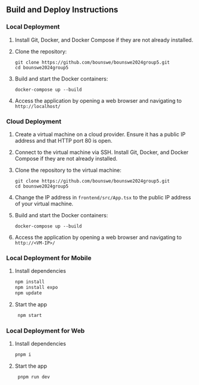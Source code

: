 ## Build and Deploy Instructions

### Local Deployment

1. Install Git, Docker, and Docker Compose if they are not already installed.

2. Clone the repository:
   ```
   git clone https://github.com/bounswe/bounswe2024group5.git
   cd bounswe2024group5
   ```

3. Build and start the Docker containers:
   ```
   docker-compose up --build
   ```

4. Access the application by opening a web browser and navigating to `http://localhost/`

### Cloud Deployment

1. Create a virtual machine on a cloud provider. Ensure it has a public IP address and that HTTP port 80 is open.

2. Connect to the virtual machine via SSH. Install Git, Docker, and Docker Compose if they are not already installed.

3. Clone the repository to the virtual machine:
   ```
   git clone https://github.com/bounswe/bounswe2024group5.git
   cd bounswe2024group5
   ```

4. Change the IP address in `frontend/src/App.tsx` to the public IP address of your virtual machine.

5. Build and start the Docker containers:
   ```
   docker-compose up --build
   ```

6. Access the application by opening a web browser and navigating to `http://<VM-IP>/`

### Local Deployment for Mobile

1. Install dependencies

   ```bash
   npm install
   npm install expo
   npm update
   ```

2. Start the app

   ```bash
    npm start
   ```

### Local Deployment for Web

1. Install dependencies

   ```bash
   pnpm i
   ```

2. Start the app

   ```bash
    pnpm run dev
   ```

